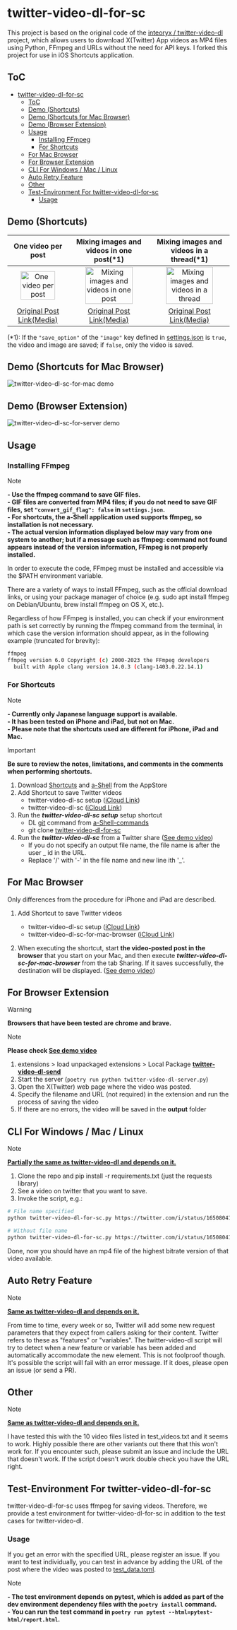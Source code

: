 # twitter-video-dl-for-sc

This project is based on the original code of the [inteoryx / twitter-video-dl](https://github.com/inteoryx/twitter-video-dl) project, which allows users to download X(Twitter) App videos as MP4 files using Python, FFmpeg and URLs without the need for API keys. I forked this project for use in iOS Shortcuts application.

## ToC

- [twitter-video-dl-for-sc](#twitter-video-dl-for-sc)
  - [ToC](#toc)
  - [Demo (Shortcuts)](#demo-shortcuts)
  - [Demo (Shortcuts for Mac Browser)](#demo-shortcuts-for-mac-browser)
  - [Demo (Browser Extension)](#demo-browser-extension)
  - [Usage](#usage)
    - [Installing FFmpeg](#installing-ffmpeg)
    - [For Shortcuts](#for-shortcuts)
  - [For Mac Browser](#for-mac-browser)
  - [For Browser Extension](#for-browser-extension)
  - [CLI For Windows / Mac / Linux](#cli-for-windows--mac--linux)
  - [Auto Retry Feature](#auto-retry-feature)
  - [Other](#other)
  - [Test-Environment For twitter-video-dl-for-sc](#test-environment-for-twitter-video-dl-for-sc)
    - [Usage](#usage-1)

## Demo (Shortcuts)

|One video per post|Mixing images and videos in one post(*1)|Mixing images and videos in a thread(*1)|
|:---:|:---:|:---:|
|<img src="./demo/demo1_v1_30fps_400x866.gif" width="80%" alt="One video per post">|<img src="./demo/demo2_v1_30fps_400x866.gif" width="80%" alt="Mixing images and videos in one post">|<img src="./demo/demo3_v3_30fps_400x866.gif" width="80%" alt="Mixing images and videos in a thread">|
|[Original Post Link(Media)](https://x.com/tw_7rikazhexde/status/1650804112987136000?s=20)|[Original Post Link(Media)](https://twitter.com/tw_7rikazhexde/status/1650808610157662211?s=20)|[Original Post Link(Media)](https://x.com/tw_7rikazhexde/status/1754040936005538201?s=20)|

(*1): If the `"save_option"` of the `"image"` key defined in [settings.json](./src/twitter_video_dl/settings.json) is `true`, the video and image are saved; if `false`, only the video is saved.

## Demo (Shortcuts for Mac Browser)

<img src="./demo/demo1_twitter-video-dl-sc-for-mac_30fps_1440x900.gif" alt="twitter-video-dl-sc-for-mac demo">

## Demo (Browser Extension)

<img src="./demo/demo1_twitter-video-dl-sc-for-server_30fps_2880x1800.gif" alt="twitter-video-dl-sc-for-server demo">

## Usage

### Installing FFmpeg

> [!NOTE]
> **- Use the ffmpeg command to save GIF files.**  
> **- GIF files are converted from MP4 files; if you do not need to save GIF files, set `"convert_gif_flag": false` in `settings.json`.**  
> **- For shortcuts, the a-Shell application used supports ffmpeg, so installation is not necessary.**  
> **- The actual version information displayed below may vary from one system to another; but if a message such as ffmpeg: command not found appears instead of the version information, FFmpeg is not properly installed.**

In order to execute the code, FFmpeg must be installed and accessible via the $PATH environment variable.

There are a variety of ways to install FFmpeg, such as the official download links, or using your package manager of choice (e.g. sudo apt install ffmpeg on Debian/Ubuntu, brew install ffmpeg on OS X, etc.).

Regardless of how FFmpeg is installed, you can check if your environment path is set correctly by running the ffmpeg command from the terminal, in which case the version information should appear, as in the following example (truncated for brevity):

```bash
ffmpeg
ffmpeg version 6.0 Copyright (c) 2000-2023 the FFmpeg developers
  built with Apple clang version 14.0.3 (clang-1403.0.22.14.1)
```

### For Shortcuts

> [!NOTE]
> **- Currently only Japanese language support is available.**  
> **- It has been tested on iPhone and iPad, but not on Mac.**  
> **- Please note that the shortcuts used are different for iPhone, iPad and Mac.**  

> [!Important]
> **Be sure to review the notes, limitations, and comments in the comments when performing shortcuts.**  

1. Download [Shortcuts](https://apps.apple.com/us/app/shortcuts/id915249334) and [a-Shell](https://apps.apple.com/jp/app/a-shell/id1473805438) from the AppStore
2. Add Shortcut to save Twitter videos
   - twitter-video-dl-sc setup ([iCloud Link](https://www.icloud.com/shortcuts/a6adf3692039454a8168f7221b808c67))
   - twitter-video-dl-sc ([iCloud Link](https://www.icloud.com/shortcuts/ecbc62aa449c4e2cb4fea1e8eec9d168))
3. Run the ***twitter-video-dl-sc setup*** setup shortcut  
   - DL [git](https://github.com/holzschu/a-Shell-commands/releases/download/0.1/git) command from [a-Shell-commands](https://github.com/holzschu/a-Shell-commands)
   - git clone [twitter-video-dl-for-sc](https://github.com/7rikazhexde/twitter-video-dl-for-sc)  
4. Run the ***twitter-video-dl-sc*** from a Twitter share ([See demo video](#demo-shortcuts))  
   - If you do not specify an output file name, the file name is after the user _ id in the URL.
   - Replace '/' with '-' in the file name and new line ith '_'.

## For Mac Browser

Only differences from the procedure for iPhone and iPad are described.

1. Add Shortcut to save Twitter videos
   - twitter-video-dl-sc setup ([iCloud Link](https://www.icloud.com/shortcuts/a6adf3692039454a8168f7221b808c67))
   - twitter-video-dl-sc-for-mac-browser ([iCloud Link](https://www.icloud.com/shortcuts/bfbf5cd42dbe40cba7ed60f066be850d))

2. When executing the shortcut, start **the video-posted post in the browser** that you start on your Mac, and then execute ***twitter-video-dl-sc-for-mac-browser*** from the tab Sharing. If it saves successfully, the destination will be displayed. ([See demo video](#demo-shortcuts-for-mac-browser))

## For Browser Extension

> [!WARNING]
> **Browsers that have been tested are chrome and brave.**

> [!NOTE]
> **Please check [See demo video](#demo-browser-extension)**

1. extensions > load unpackaged extensions > Local Package
   **[twitter-video-dl-send](./browser_extension/twitter-video-dl-send/)**
2. Start the server (`poetry run python twitter-video-dl-server.py`)
3. Open the X(Twitter) web page where the video was posted.
4. Specify the filename and URL (not required) in the extension and run the process of saving the video
5. If there are no errors, the video will be saved in the **output** folder

## CLI For Windows / Mac / Linux

> [!NOTE]
> **[Partially the same as twitter-video-dl and depends on it.](https://github.com/inteoryx/twitter-video-dl)**  

1. Clone the repo and pip install -r requirements.txt (just the requests library)
2. See a video on twitter that you want to save.
3. Invoke the script, e.g.:

```bash
# File name specified
python twitter-video-dl-for-sc.py https://twitter.com/i/status/1650804112987136000 output_file_name
```

```bash
# Without file name
python twitter-video-dl-for-sc.py https://twitter.com/i/status/1650804112987136000 ""
```

Done, now you should have an mp4 file of the highest bitrate version of that video available.

## Auto Retry Feature

> [!NOTE]
> **[Same as twitter-video-dl and depends on it.](https://github.com/inteoryx/twitter-video-dl)**  

From time to time, every week or so, Twitter will add some new request parameters that they expect from callers asking for their content.  Twitter refers to these as "features" or "variables".  The twitter-video-dl script will try to detect when a new feature or variable has been added and automatically accommodate the new element.  This is not foolproof though.  It's possible the script will fail with an error message.  If it does, please open an issue (or send a PR).

## Other

> [!NOTE]
> **[Same as twitter-video-dl and depends on it.](https://github.com/inteoryx/twitter-video-dl)**  

I have tested this with the 10 video files listed in test_videos.txt and it seems to work.  Highly possible there are other variants out there that this won't work for.  If you encounter such, please submit an issue and include the URL that doesn't work.  If the script doesn't work double check you have the URL right.

## Test-Environment For twitter-video-dl-for-sc

twitter-video-dl-for-sc uses ffmpeg for saving videos. Therefore, we provide a test environment for twitter-video-dl-for-sc in addition to the test cases for twitter-video-dl.

### Usage

If you get an error with the specified URL, please register an issue. If you want to test individually, you can test in advance by adding the URL of the post where the video was posted to [test_data.toml](./tests/test_data.toml).

> [!NOTE]
> **- The test environment depends on **pytest**, which is added as part of the dev environment dependency files with the `poetry install` command.**  
> **- You can run the test command in `poetry run pytest --html=pytest-html/report.html`.**
